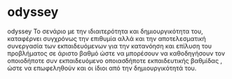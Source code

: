 # odyssey
odyssey
Το σενάριο με την ιδιαιτερότητα και δημιουργικότητα του, καταφέρνει συγχρόνως την επιθυμία αλλά και την αποτελεσματική συνεργασία των 
εκπαιδευόμενων για την κατανόηση και επίλυση του προβλήματος σε άριστο βαθμό ώστε να μπορέσουν να καθοδηγήσουν τον οποιοδήποτε συν 
εκπαιδευόμενο οποιασδήποτε εκπαιδευτικής βαθμίδας , ώστε να επωφεληθούν και οι ίδιοι από την δημιουργικότητά του.   
